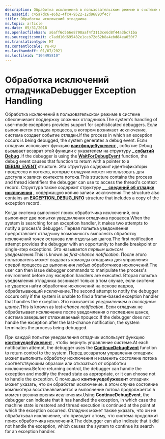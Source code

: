 ```yaml
---
description: Обработка исключений в пользовательском режиме в системе обеспечивает поддержку сложных отладчиков.
ms.assetid: c45a7dc6-e6b2-4fc4-9522-12d96893f4c7
title: Обработка исключений отладчика
ms.topic: article
ms.date: 05/31/2018
ms.openlocfilehash: a6aff6d566e8798aaf4f3113ce6d8f44a3bc71ba
ms.sourcegitcommit: c7add10d695482e1ceb72d62b8a4ebd84ea050f7
ms.translationtype: MT
ms.contentlocale: ru-RU
ms.lasthandoff: 01/07/2021
ms.locfileid: "104495810"
---
```

# <a name="debugger-exception-handling"></a><span data-ttu-id="abb41-103">Обработка исключений отладчика</span><span class="sxs-lookup"><span data-stu-id="abb41-103">Debugger Exception Handling</span></span>

<span data-ttu-id="abb41-104">Обработка исключений в пользовательском режиме в системе обеспечивает поддержку сложных отладчиков.</span><span class="sxs-lookup"><span data-stu-id="abb41-104">The system's handling of user-mode exceptions provides support for sophisticated debuggers.</span></span> <span data-ttu-id="abb41-105">Если выполняется отладка процесса, в котором возникает исключение, система создает событие отладки.</span><span class="sxs-lookup"><span data-stu-id="abb41-105">If the process in which an exception occurs is being debugged, the system generates a debug event.</span></span> <span data-ttu-id="abb41-106">Если отладчик использует функцию [**ваитфордебужевент**](/windows/win32/api/debugapi/nf-debugapi-waitfordebugevent) , событие Debug вызывает возврат этой функции с указателем на структуру [**\_ событий Debug**](/windows/win32/api/minwinbase/ns-minwinbase-debug_event) .</span><span class="sxs-lookup"><span data-stu-id="abb41-106">If the debugger is using the [**WaitForDebugEvent**](/windows/win32/api/debugapi/nf-debugapi-waitfordebugevent) function, the debug event causes that function to return with a pointer to a [**DEBUG\_EVENT**](/windows/win32/api/minwinbase/ns-minwinbase-debug_event) structure.</span></span> <span data-ttu-id="abb41-107">Эта структура содержит идентификаторы процессов и потоков, которые отладчик может использовать для доступа к записи контекста потока.</span><span class="sxs-lookup"><span data-stu-id="abb41-107">This structure contains the process and thread identifiers the debugger can use to access the thread's context record.</span></span> <span data-ttu-id="abb41-108">Структура также содержит структуру [**\_ \_ сведений об отладке исключения**](/windows/win32/api/minwinbase/ns-minwinbase-exception_debug_info) , содержащую копию записи исключения.</span><span class="sxs-lookup"><span data-stu-id="abb41-108">The structure also contains an [**EXCEPTION\_DEBUG\_INFO**](/windows/win32/api/minwinbase/ns-minwinbase-exception_debug_info) structure that includes a copy of the exception record.</span></span>

<span data-ttu-id="abb41-109">Когда система выполняет поиск обработчика исключений, она выполняет две попытки уведомления отладчика процесса.</span><span class="sxs-lookup"><span data-stu-id="abb41-109">When the system is searching for an exception handler, it makes two attempts to notify a process's debugger.</span></span> <span data-ttu-id="abb41-110">Первая попытка уведомления предоставляет отладчику возможность выполнять обработку исключений точек останова или отдельных шагов.</span><span class="sxs-lookup"><span data-stu-id="abb41-110">The first notification attempt provides the debugger with an opportunity to handle breakpoint or single-step exceptions.</span></span> <span data-ttu-id="abb41-111">Это называется *первым шансом уведомления*.</span><span class="sxs-lookup"><span data-stu-id="abb41-111">This is known as *first-chance notification*.</span></span> <span data-ttu-id="abb41-112">После этого пользователь может выдавать команды отладчика для управления средой процесса до выполнения любых обработчиков исключений.</span><span class="sxs-lookup"><span data-stu-id="abb41-112">The user can then issue debugger commands to manipulate the process's environment before any exception handlers are executed.</span></span> <span data-ttu-id="abb41-113">Вторая попытка уведомления отладчика возникает только в том случае, если системе не удается найти обработчик исключений на основе кадров, обрабатывающий исключение.</span><span class="sxs-lookup"><span data-stu-id="abb41-113">The second attempt to notify the debugger occurs only if the system is unable to find a frame-based exception handler that handles the exception.</span></span> <span data-ttu-id="abb41-114">Это называется *уведомлением о последнем шансе*.</span><span class="sxs-lookup"><span data-stu-id="abb41-114">This is known as *last-chance notification*.</span></span> <span data-ttu-id="abb41-115">Если отладчик не обрабатывает исключение после уведомления о последнем шансе, система завершает отлаживаемый процесс.</span><span class="sxs-lookup"><span data-stu-id="abb41-115">If the debugger does not handle the exception after the last-chance notification, the system terminates the process being debugged.</span></span>

<span data-ttu-id="abb41-116">При каждой попытке уведомления отладчик использует функцию [**континуедебужевент**](/windows/win32/api/debugapi/nf-debugapi-continuedebugevent) , чтобы вернуть управление системе.</span><span class="sxs-lookup"><span data-stu-id="abb41-116">At each notification attempt, the debugger uses the [**ContinueDebugEvent**](/windows/win32/api/debugapi/nf-debugapi-continuedebugevent) function to return control to the system.</span></span> <span data-ttu-id="abb41-117">Перед возвратом управления отладчик может выполнить обработку исключения и изменить состояние потока соответствующим образом или отказаться от обработки исключения.</span><span class="sxs-lookup"><span data-stu-id="abb41-117">Before returning control, the debugger can handle the exception and modify the thread state as appropriate, or it can choose not to handle the exception.</span></span> <span data-ttu-id="abb41-118">С помощью **континуедебужевент** отладчик может указать, что он обработал исключение. в этом случае состояние компьютера восстанавливается и выполнение потока продолжается в момент возникновения исключения.</span><span class="sxs-lookup"><span data-stu-id="abb41-118">Using **ContinueDebugEvent**, the debugger can indicate that it has handled the exception, in which case the machine state is restored and thread execution is continued at the point at which the exception occurred.</span></span> <span data-ttu-id="abb41-119">Отладчик может также указать, что он не обрабатывал исключение, что приводит к тому, что система продолжит поиск обработчика исключений.</span><span class="sxs-lookup"><span data-stu-id="abb41-119">The debugger can also indicate that it did not handle the exception, which causes the system to continue its search for an exception handler.</span></span>

 

 
